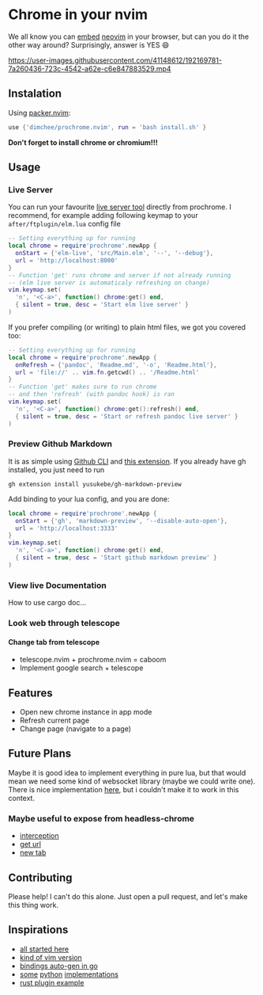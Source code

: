 # Chrome in your nvim
We all know you can
[embed](https://github.com/glacambre/firenvim)
[neovim](https://github.com/rhysd/NyaoVim)
in your browser, but can you do it the other way around?
Surprisingly, answer is YES :smile:

https://user-images.githubusercontent.com/41148612/192169781-7a260436-723c-4542-a62e-c6e847883529.mp4

## Instalation

Using [packer.nvim](https://github.com/wbthomason/packer.nvim):
```lua
use {'dimchee/prochrome.nvim', run = 'bash install.sh' }
```
**Don't forget to install chrome or chromium!!!**

## Usage

### Live Server

You can run your favourite
[live server tool](https://github.com/wking-io/elm-live) directly from prochrome.
I recommend, for example adding following keymap to your `after/ftplugin/elm.lua` config file
```lua
-- Setting everything up for running
local chrome = require'prochrome'.newApp {
  onStart = {'elm-live', 'src/Main.elm', '--', '--debug'},
  url = 'http://localhost:8000'
}
-- Function 'get' runs chrome and server if not already running
-- (elm live server is automaticaly refreshing on change)
vim.keymap.set(
  'n', '<C-a>', function() chrome:get() end,
  { silent = true, desc = 'Start elm live server' }
)
```
If you prefer compiling (or writing) to plain html files, we got you covered too:
```lua
-- Setting everything up for running
local chrome = require'prochrome'.newApp {
  onRefresh = {'pandoc', 'Readme.md', '-o', 'Readme.html'},
  url = 'file://' .. vim.fn.getcwd() .. '/Readme.html' 
}
-- Function 'get' makes sure to run chrome
-- and then 'refresh' (with pandoc hook) is ran
vim.keymap.set(
  'n', '<C-a>', function() chrome:get():refresh() end,
  { silent = true, desc = 'Start or refresh pandoc live server' }
)
```

### Preview Github Markdown

It is as simple using
[Github CLI](https://cli.github.com/) and
[this extension](https://github.com/yusukebe/gh-markdown-preview).
If you already have gh installed, you just need to run
```
gh extension install yusukebe/gh-markdown-preview
```
Add binding to your lua config, and you are done:
```lua
local chrome = require'prochrome'.newApp {
  onStart = {'gh', 'markdown-preview', '--disable-auto-open'},
  url = 'http://localhost:3333'
}
vim.keymap.set(
  'n', '<C-a>', function() chrome:get() end,
  { silent = true, desc = 'Start github markdown preview' }
)
```

### View live Documentation

How to use cargo doc...

### Look web through telescope

#### Change tab from telescope

- telescope.nvim + prochrome.nvim = caboom
- Implement google search + telescope

## Features

- Open new chrome instance in app mode
- Refresh current page
- Change page (navigate to a page)

## Future Plans

Maybe it is good idea to implement everything in pure lua,
but that would mean we need some kind of websocket library
(maybe we could write one). There is nice implementation
[here](https://github.com/jbyuki/instant.nvim),
but i couldn't make it to work in this context.

### Maybe useful to expose from headless-chrome
- [interception](https://docs.rs/headless_chrome/latest/headless_chrome/browser/tab/struct.Tab.html#method.enable_request_interception)
- [get url](https://docs.rs/headless_chrome/latest/headless_chrome/browser/tab/struct.Tab.html#method.get_url) 
- [new tab](https://docs.rs/headless_chrome/latest/headless_chrome/browser/struct.Browser.html#method.new_tab)

## Contributing

Please help! I can't do this alone. Just open a pull request,
and let's make this thing work.

## Inspirations

- [all started here](https://github.com/atroche/rust-headless-chrome)
- [kind of vim version](https://github.com/carlosrocha/vim-chrome-devtools)
- [bindings auto-gen in go](https://github.com/mafredri/cdp/tree/main/cmd/cdpgen)
- [some](https://github.com/pyppeteer/pyppeteer)
[python](https://github.com/fate0/pychrome)
[implementations](https://github.com/iiSeymour/chromote)
- [rust plugin example](https://github.com/michaelb/sniprun)
